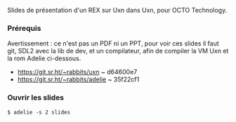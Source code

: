 Slides de présentation d'un REX sur Uxn dans Uxn, pour OCTO Technology.

### Prérequis

Avertissement : ce n'est pas un PDF ni un PPT, pour voir ces slides il faut git,
SDL2 avec la lib de dev, et un compilateur, afin de compiler la VM Uxn et la
rom Adelie ci-dessous.

- https://git.sr.ht/~rabbits/uxn ~ d64600e7
- https://git.sr.ht/~rabbits/adelie ~ 35f22cf1

### Ouvrir les slides

```
$ adelie -s 2 slides
```
